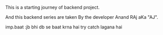 This is a starting journey of backend project.

And this backend series are taken By the developer Anand RAj aKa "AJ".

imp.baat :jb bhi db se baat krna hai try catch lagana hai